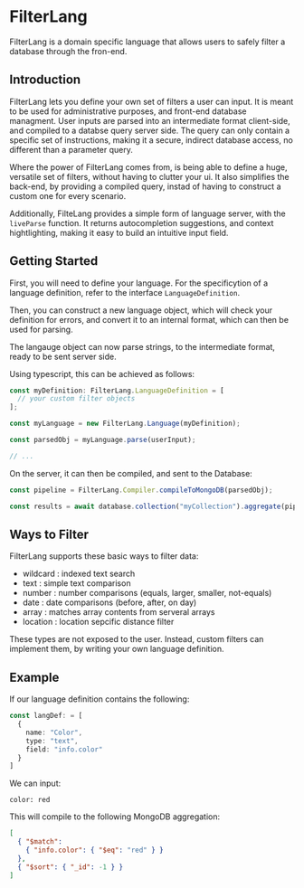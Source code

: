 # FilterLang

FilterLang is a domain specific language that allows users to safely filter a database through the fron-end.

## Introduction

FilterLang lets you define your own set of filters a user can input. It is meant to be used for administrative purposes, and front-end database managment.
User inputs are parsed into an intermediate format client-side, and compiled to a databse query server side.
The query can only contain a specific set of instructions, making it a secure, indirect database access, no different than a parameter query.

Where the power of FilterLang comes from, is being able to define a huge, versatile set of filters, without having to clutter your ui.
It also simplifies the back-end, by providing a compiled query, instad of having to construct a custom one for every scenario.

Additionally, FilteLang provides a simple form of language server, with the `liveParse` function.
It returns autocompletion suggestions, and context hightlighting, making it easy to build an intuitive input field.

## Getting Started

First, you will need to define your language. For the specificytion of a language definition, refer to the interface `LanguageDefinition`.

Then, you can construct a new language object, which will check your definition for errors, and convert it to an internal format, which can then be used for parsing.

The langauge object can now parse strings, to the intermediate format, ready to be sent server side.

Using typescript, this can be achieved as follows:

```ts
const myDefinition: FilterLang.LanguageDefinition = [
  // your custom filter objects
];

const myLanguage = new FilterLang.Language(myDefinition);

const parsedObj = myLanguage.parse(userInput);

// ...
```

On the server, it can then be compiled, and sent to the Database:

```ts
const pipeline = FilterLang.Compiler.compileToMongoDB(parsedObj);

const results = await database.collection("myCollection").aggregate(pipeline).toArray();
```

## Ways to Filter

FilterLang supports these basic ways to filter data:

* wildcard : indexed text search
* text : simple text comparison
* number : number comparisons (equals, larger, smaller, not-equals)
* date : date comparisons (before, after, on day)
* array : matches array contents from serveral arrays
* location : location sepcific distance filter

These types are not exposed to the user. Instead, custom filters can implement them, by writing your own language definition.

## Example

If our language definition contains the following:

```ts
const langDef: = [
  {
    name: "Color",
    type: "text",
    field: "info.color"
  }
]
```

We can input:

`color: red`

This will compile to the following MongoDB aggregation:

```json
[
  { "$match":
    { "info.color": { "$eq": "red" } } 
  },
  { "$sort": { "_id": -1 } }
]
```
